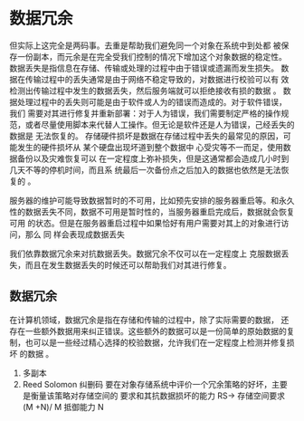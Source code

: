 # 数据冗余
但实际上这完全是两码事。去重是帮助我们避免同一个对象在系统中到处都
被保存一份副本，而元余是在完全受我们控制的情况下增加这个对象数据的稳定性。
数据丢失是指信息在存储、传输或处理的过程中由于错误或遗漏而发生损失。
数据在传输过程中的丢失通常是由于网络不稳定导致的，对数据进行校验可以有
效检测出传输过程中发生的数据丢失，然后服务端就可以拒绝接收有损的数据 。
数据处理过程中的丢失则可能是由于软件或人为的错误而造成的。对于软件错误，
我们 需要对其进行修复并重新部署：对于人为错误，我们需要制定严格的操作规范，或者尽量使用脚本来代替人工操作。但无论是软件还是人为错误，己经丢失的数据是
无法恢复的。
存储硬件损坏是数据在存储过程中丢失的最常见的原因，可能发生的硬件损坏从
某个硬盘出现坏道到整个数据中 心受灾等不一而足，使用数据备份以及灾难恢复可以
在一定程度上弥补损失，但是这通常都会造成几小时到几天不等的停机时间，而且系
统最后一次备份点之后加入的数据也依然是无法恢复的 。

服务器的维护可能导致数据暂时的不可用，比如预先安排的服务器重启等。和永久
性的数据丢失不同，数据不可用是暂时性的，当服务器重启完成后，数据就会恢复可用
的状态。但是在服务器重启过程中如果恰好有用户需要对其上的对象进行访问，那么 同
样会表现成数据丢失


我们依靠数据冗余来对抗数据丢失。数据冗余不仅可以在一定程度上
克服数据丢失，而且在发生数据丢失的时候还可以帮助我们对其进行修复。

## 数据冗余
在计算机领域，数据冗余是指在存储和传输的过程中，除了实际需要的数据， 还
存在一些额外数据用来纠正错误。这些额外的数据可以是一份简单的原始数据的复
制，也可以是一些经过精心选择的校验数据，允许我们在一定程度上检测并修复损坏
的数据 。
1. 多副本
2.  Reed Solomon 纠删码
要在对象存储系统中评价一个冗余策略的好坏，主要是衡量该策略对存储空间的 要求和其抗数据损坏的能力
RS-> 存储空间要求 (M +N)/ M      抵御能力   N


